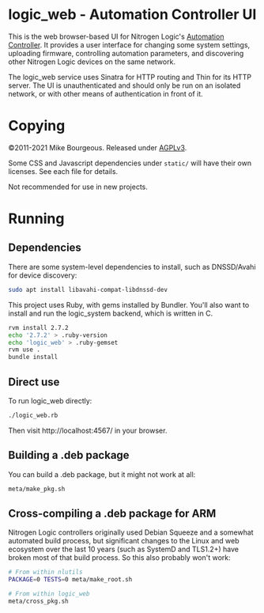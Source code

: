 # logic\_web - Automation Controller UI

This is the web browser-based UI for Nitrogen Logic's [Automation
Controller][0].  It provides a user interface for changing some system
settings, uploading firmware, controlling automation parameters, and
discovering other Nitrogen Logic devices on the same network.

The logic\_web service uses Sinatra for HTTP routing and Thin for its HTTP
server.  The UI is unauthenticated and should only be run on an isolated
network, or with other means of authentication in front of it.

# Copying

&copy;2011-2021 Mike Bourgeous.  Released under [AGPLv3][1].

Some CSS and Javascript dependencies under `static/` will have their own
licenses.  See each file for details.

Not recommended for use in new projects.

# Running

## Dependencies

There are some system-level dependencies to install, such as DNSSD/Avahi for
device discovery:

```bash
sudo apt install libavahi-compat-libdnssd-dev
```

This project uses Ruby, with gems installed by Bundler.  You'll also want to
install and run the logic\_system backend, which is written in C.

```bash
rvm install 2.7.2
echo '2.7.2' > .ruby-version
echo 'logic_web' > .ruby-gemset
rvm use .
bundle install
```

## Direct use

To run logic\_web directly:

```bash
./logic_web.rb
```

Then visit http://localhost:4567/ in your browser.

## Building a .deb package

You can build a .deb package, but it might not work at all:

```bash
meta/make_pkg.sh
```

## Cross-compiling a .deb package for ARM

Nitrogen Logic controllers originally used Debian Squeeze and a somewhat
automated build process, but significant changes to the Linux and web ecosystem
over the last 10 years (such as SystemD and TLS1.2+) have broken most of that
build process.  So this also probably won't work:

```bash
# From within nlutils
PACKAGE=0 TESTS=0 meta/make_root.sh

# From within logic_web
meta/cross_pkg.sh
```

[0]: http://www.nitrogenlogic.com/products/automation_controller.html
[1]: https://www.gnu.org/licenses/agpl-3.0.html
